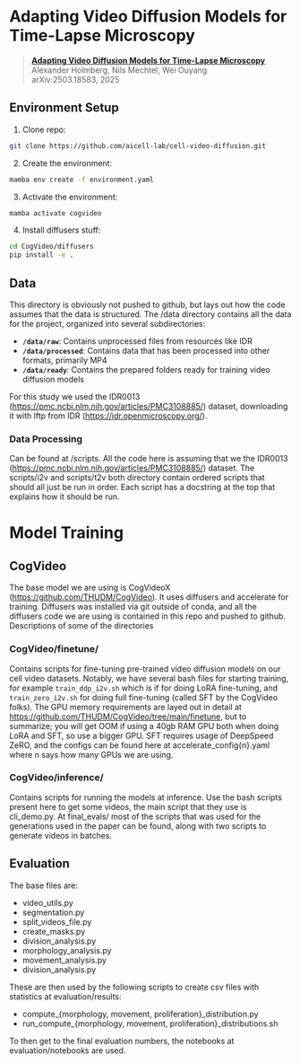 # Adapting Video Diffusion Models for Time-Lapse Microscopy

> [**Adapting Video Diffusion Models for Time-Lapse Microscopy**](https://arxiv.org/abs/2503.18583)  
> Alexander Holmberg, Nils Mechtel, Wei Ouyang  
> arXiv:2503.18583, 2025


## Environment Setup

1. Clone repo:
```bash
git clone https://github.com/aicell-lab/cell-video-diffusion.git
```
2. Create the environment:
```bash
mamba env create -f environment.yaml
```
3. Activate the environment:
```bash
mamba activate cogvideo
```
4. Install diffusers stuff:
```bash
cd CogVideo/diffusers
pip install -e .
```

## Data

This directory is obviously not pushed to github, but lays out how the code assumes that the data is structured. The /data directory contains all the data for the project, organized into several subdirectories:

- **`/data/raw`**: Contains unprocessed files from resources like IDR
- **`/data/processed`**: Contains data that has been processed into other formats, primarily MP4
- **`/data/ready`**: Contains the prepared folders ready for training video diffusion models

For this study we used the IDR0013 (https://pmc.ncbi.nlm.nih.gov/articles/PMC3108885/) dataset, downloading it with lftp from IDR (https://idr.openmicroscopy.org/).


### Data Processing
Can be found at /scripts. All the code here is assuming that we the IDR0013 (https://pmc.ncbi.nlm.nih.gov/articles/PMC3108885/) dataset. The scripts/i2v and scripts/t2v both directory contain ordered scripts that should all just be run in order. Each script has a docstring at the top that explains how it should be run. 

# Model Training

## CogVideo

The base model we are using is CogVideoX (https://github.com/THUDM/CogVideo). It uses diffusers and accelerate for training. Diffusers was installed via git outside of conda, and all the diffusers code we are using is contained in this repo and pushed to github.  Descriptions of some of the directories

### CogVideo/finetune/
Contains scripts for fine-tuning pre-trained video diffusion models on our cell video datasets. Notably, we have several bash files for starting training, for example `train_ddp_i2v.sh` which is if for doing LoRA fine-tuning, and `train_zero_i2v.sh` for doing full fine-tuning (called SFT by the CogVideo folks). The GPU memory requirements are layed out in detail at https://github.com/THUDM/CogVideo/tree/main/finetune, but to summarize; you will get OOM if using a 40gb RAM GPU both when doing LoRA and SFT, so use a bigger GPU. SFT requires usage of DeepSpeed ZeRO, and the configs can be found here at accelerate_config{n}.yaml where n says how many GPUs we are using. 

### CogVideo/inference/
Contains scripts for running the models at inference. Use the bash scripts present here to get some videos, the main script that they use is cli_demo.py. At final_evals/ most of the scripts that was used for the generations used in the paper can be found, along with two scripts to generate videos in batches. 

## Evaluation
The base files are:
- video_utils.py
- segmentation.py
- split_videos_file.py
- create_masks.py
- division_analysis.py
- morphology_analysis.py
- movement_analysis.py
- division_analysis.py

These are then used by the following scripts to create csv files with statistics at evaluation/results:
- compute_{morphology, movement, proliferation}_distribution.py
- run_compute_{morphology, movement, proliferation}_distributions.sh

To then get to the final evaluation numbers, the notebooks at evaluation/notebooks are used. 
